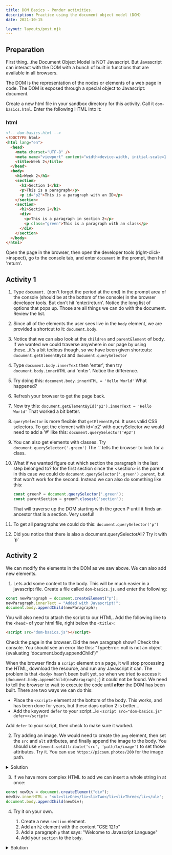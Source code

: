 ```yaml
---
title: DOM Basics - Ponder activities.
description: Practice using the document object model (DOM)
date: 2021-10-15

layout: layouts/post.njk
---
```


## Preparation

First thing...the Document Object Model is NOT Javascript. But Javascript can interact with the DOM with a bunch of built in functions that are available in all browsers.

The DOM is the representation of the nodes or elements of a web page in code. The DOM is exposed through a special object to Javascript: document.

Create a new html file in your sandbox directory for this activity. Call it `dom-basics.html`. Enter the following HTML into it:

### html

```html
<!-- dom-basics.html -->
<!DOCTYPE html>
<html lang="en">
  <head>
    <meta charset="UTF-8" />
    <meta name="viewport" content="width=device-width, initial-scale=1.0" />
    <title>Week 2</title>
  </head>
  <body>
    <h1>Week 2</h1>
    <section>
      <h2>Section 1</h2>
      <p>This is a paragraph</p>
      <p id="p2">This is a paragraph with an ID</p>
    </section>
    <section>
      <h2>Section 2</h2>
      <div>
        <p>This is a paragraph in section 2</p>
        <p class="green">This is a paragraph with an class</p>
      </div>
    </section>
  </body>
</html>
```

Open the page in the browser, then open the developer tools (right-click->inspect), go to the console tab, and enter `document` in the prompt, then hit 'return'.

## Activity 1

1. Type `document.` (don't forget the period at the end) in the prompt area of the console (should be at the bottom of the console) in the browser developer tools. But don't hit 'enter/return'. Notice the long list of options that pops up. Those are all things we can do with the document. Review the list.
2. Since all of the elements the user sees live in the `body` element, we are provided a shortcut to it: `document.body`.
3. Notice that we can also look at the `children` and `parentElement` of body. If we wanted we could traverse anywhere in our page by using these...it's a bit tedious though, so we have been given shortcuts: `document.getElementById` and `document.querySelector`
4. Type `document.body.innerText` then 'enter', then try `document.body.innerHTML` and 'enter'. Notice the difference.
5. Try doing this: `document.body.innerHTML = 'Hello World'` What happened?
6. Refresh your browser to get the page back.
7. Now try this: `document.getElementById('p2').innerText = 'Hello World'` That worked a bit better.
8. `querySelector` is more flexible that `getElementById`. It uses valid CSS selectors. To get the element with id='p2' with querySelector we would need to add a '#' like this:
   `document.querySelector('#p2')`
9. You can also get elements with classes. Try `document.querySelector('.green')` The '.' tells the browser to look for a class.
10. What if we wanted figure out which section the paragraph in the last step belonged to? for the first section since the &lt;section&gt; is the parent in this case we could do `document.querySelector('.green').parent`, but that won't work for the second. Instead we can also do something like this:

    ```javascript
    const greenP = document.querySelector('.green');
    const parentSection = greenP.closest('section');
    ```

    That will traverse up the DOM starting with the green P until it finds an ancestor that is a section. Very useful!

11. To get all paragraphs we could do this: `document.querySelector('p')`
12. Did you notice that there is also a document.querySelectorAll? Try it with 'p'

## Activity 2

We can modify the elements in the DOM as we saw above. We can also add new elements.

1. Lets add some content to the body. This will be much easier in a javascript file. Create a file called `dom-basics.js`. and enter the following:

```javascript
const newParagraph = document.createElement("p");
newParagraph.innerText = "Added with Javascript!";
document.body.appendChild(newParagraph);
```

You will also need to attach the script to our HTML. Add the following line to the `<head>` of your html file, right below the `<title>`:

```html
<script src="dom-basics.js"></script>
```

Check the page in the browser. Did the new paragraph show? Check the console. You should see an error like this: "TypeError: null is not an object (evaluating 'document.body.appendChild')"

When the browser finds a `script` element on a page, it will stop processing the HTML, download the resource, and run any Javascript it can. The problem is that `<body>` hasn't been built yet, so when we tried to access it (`document.body.appendChild(newParagraph);`) it could not be found. We need to tell the browser to wait to execute the code until **after** the DOM has been built. There are two ways we can do this:

- Place the `<script>` element at the bottom of the body. This works, and has been done for years, but these days option 2 is better...
- Add the keyword `defer` to your script...ie `<script src="dom-basics.js" defer></script>`

Add `defer` to your script, then check to make sure it worked.

2. Try adding an image. We would need to create the `img` element, then set the `src` and `alt` attributes, and finally append the image to the body. You should use
   `element.setAttribute('src', 'path/to/image')` to set those attributes. Try it. You can use
   `https://picsum.photos/200` for the image path.

<details><summary>Solution</summary>

```javascript
const newImage = document.createElement("img");
newImage.setAttribute("src", "https://picsum.photos/200");
newImage.setAttribute("alt", "Description of image");
document.body.appendChild(newImage);
```

</details>

3. If we have more complex HTML to add we can insert a whole string in at once:

```javascript
const newDiv = document.createElement("div");
newDiv.innerHTML = "<ul><li>One</li><li>Two</li><li>Three</li></ul>";
document.body.appendChild(newDiv);
```

4. Try it on your own.

   1. Create a new `section` element.
   2. Add an `h2` element with the content "CSE 121b"
   3. Add a paragraph `p` that says: "Welcome to Javascript Language"
   4. Add your `section` to the `body`.

<details>
<summary>Solution</summary>

There are two common ways this could be done:

```javascript
const newSection = document.createElement("section");
const newH2 = document.createElement("h2");
newH2.innerText = "CSE 121b";
newSection.appendChild(newH2);
const newP = document.createElement("p");
newH2.innerText = "Welcome to Javascript Language";
newSection.appendChild(newP);

document.body.appendChild(newSection);
```

OR you could do it this way:

```javascript
const newSection = document.createElement("section");
newSection.innerHTML = "<h2>CSE 121b</h2><p>Welcome to Javascript Language</p>";
document.body.appendChild(newSection);
```

</details>
